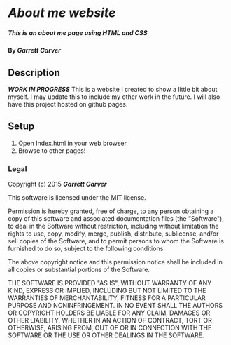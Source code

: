 # _About me website_

##### _This is an about me page using HTML and CSS_

#### By _**Garrett Carver**_

## Description

***WORK IN PROGRESS***
This is a website I created to show a little bit about myself.  I may update this to include my other work in the future.  I will also have this project hosted on github pages.

## Setup

1. Open Index.html in your web browser
2. Browse to other pages!

### Legal

Copyright (c) 2015 **_Garrett Carver_**

This software is licensed under the MIT license.

Permission is hereby granted, free of charge, to any person obtaining a copy
of this software and associated documentation files (the "Software"), to deal
in the Software without restriction, including without limitation the rights
to use, copy, modify, merge, publish, distribute, sublicense, and/or sell
copies of the Software, and to permit persons to whom the Software is
furnished to do so, subject to the following conditions:

The above copyright notice and this permission notice shall be included in
all copies or substantial portions of the Software.

THE SOFTWARE IS PROVIDED "AS IS", WITHOUT WARRANTY OF ANY KIND, EXPRESS OR
IMPLIED, INCLUDING BUT NOT LIMITED TO THE WARRANTIES OF MERCHANTABILITY,
FITNESS FOR A PARTICULAR PURPOSE AND NONINFRINGEMENT. IN NO EVENT SHALL THE
AUTHORS OR COPYRIGHT HOLDERS BE LIABLE FOR ANY CLAIM, DAMAGES OR OTHER
LIABILITY, WHETHER IN AN ACTION OF CONTRACT, TORT OR OTHERWISE, ARISING FROM,
OUT OF OR IN CONNECTION WITH THE SOFTWARE OR THE USE OR OTHER DEALINGS IN
THE SOFTWARE.
